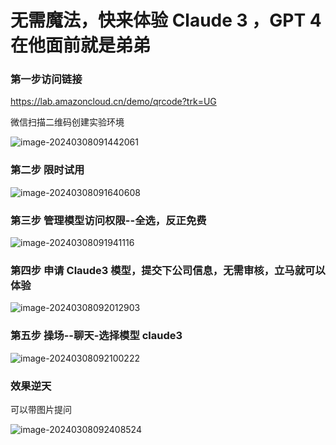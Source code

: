 # 无需魔法，快来体验 Claude 3 ，GPT 4在他面前就是弟弟


<!--more-->

### 第一步访问链接

https://lab.amazoncloud.cn/demo/qrcode?trk=UG  

微信扫描二维码创建实验环境

![image-20240308091442061](https://zhuyaguang-1308110266.cos.ap-shanghai.myqcloud.com/img/image-20240308091442061.png)

### 第二步 限时试用

![image-20240308091640608](https://zhuyaguang-1308110266.cos.ap-shanghai.myqcloud.com/img/image-20240308091640608.png)

### 第三步 管理模型访问权限--全选，反正免费

![image-20240308091941116](https://zhuyaguang-1308110266.cos.ap-shanghai.myqcloud.com/img/image-20240308091941116.png)

### 第四步 申请 Claude3 模型，提交下公司信息，无需审核，立马就可以体验

![image-20240308092012903](https://zhuyaguang-1308110266.cos.ap-shanghai.myqcloud.com/img/image-20240308092012903.png)

### 第五步  操场--聊天-选择模型 claude3

![image-20240308092100222](https://zhuyaguang-1308110266.cos.ap-shanghai.myqcloud.com/img/image-20240308092100222.png)

### 效果逆天

可以带图片提问

![image-20240308092408524](https://zhuyaguang-1308110266.cos.ap-shanghai.myqcloud.com/img/image-20240308092408524.png)

